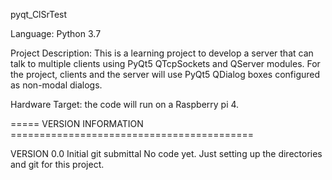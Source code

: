 pyqt_ClSrTest

Language: Python 3.7


Project Description:
This is a learning project to develop a server that can talk to multiple
clients using PyQt5 QTcpSockets and QServer modules. For the project,
clients and the server will use PyQt5 QDialog boxes configured as
non-modal dialogs.

Hardware Target:
the code will run on a Raspberry pi 4. 

===== VERSION INFORMATION ==========================================

VERSION 0.0    Initial git submittal
No code yet. Just setting up the directories and git for this project.



